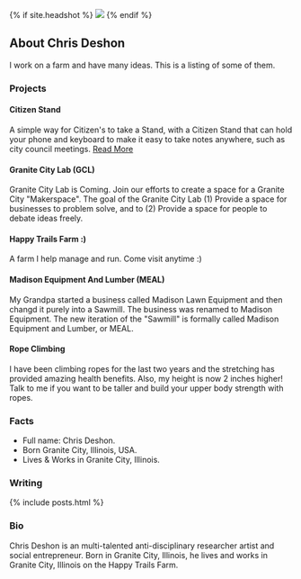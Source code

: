 {% if site.headshot %}
<img src="{{site.headshot}}" />
{% endif %}

## About Chris Deshon

I work on a farm and have many ideas. This is a listing of some of them.

### Projects

#### Citizen Stand

A simple way for Citizen's to take a Stand, with a Citizen Stand that can hold your phone and keyboard to make it easy to take notes anywhere, such as city council meetings. <a href="/citizenstand">Read More</a>

#### Granite City Lab (GCL)

Granite City Lab is Coming. Join our efforts to create a space for a Granite City "Makerspace". The goal of the Granite City Lab (1) Provide a space for businesses to problem solve, and to (2) Provide a space for people to debate ideas freely.

#### Happy Trails Farm :)

A farm I help manage and run. Come visit anytime :) 

#### Madison Equipment And Lumber (MEAL)

My Grandpa started a business called Madison Lawn Equipment and then changd it purely into a Sawmill. The business was renamed to Madison Equipment. The new iteration of the "Sawmill" is formally called Madison Equipment and Lumber, or MEAL.

#### Rope Climbing

I have been climbing ropes for the last two years and the stretching has provided amazing health benefits. Also, my height is now 2 inches higher! Talk to me if you want to be taller and build your upper body strength with ropes.

### Facts

- Full name: Chris Deshon. 
- Born Granite City, Illinois, USA.
- Lives &amp; Works in Granite City, Illinois.

### Writing

{% include posts.html %}

### Bio

Chris Deshon is an multi-talented anti-disciplinary researcher artist and social entrepreneur. Born in Granite City, Illinois, he lives and works in Granite City, Illinois on the Happy Trails Farm.
